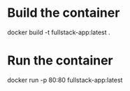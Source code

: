 # Build the container
docker build -t fullstack-app:latest .

# Run the container
docker run -p 80:80 fullstack-app:latest